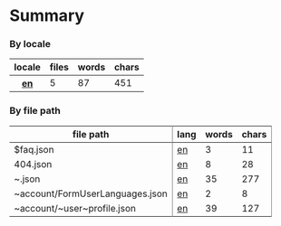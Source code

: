 # Summary

### By locale

<table><thead><tr><th>locale</th><th>files</th><th>words</th><th>chars</th></tr></thead><tbody><tr><th><a href="https://github.com/knitkode/koine/translations/tree/dev/en">en</a></th><td>5</td><td>87</td><td>451</td></tr></tbody></table>

### By file path

<table><thead><tr><th style="border-right:1px solid grey">file path</th><th>lang</th><th>words</th><th style="border-right:1px solid grey">chars</th></tr></thead><tbody><tr><td style="border-right:1px solid grey">$faq.json</td><td><a href="//en/$faq.json">en</a></td><td>3</td><td style="border-right:1px solid grey">11</td></tr><tr><td style="border-right:1px solid grey">404.json</td><td><a href="//en/404.json">en</a></td><td>8</td><td style="border-right:1px solid grey">28</td></tr><tr><td style="border-right:1px solid grey">~.json</td><td><a href="//en/~.json">en</a></td><td>35</td><td style="border-right:1px solid grey">277</td></tr><tr><td style="border-right:1px solid grey">~account/FormUserLanguages.json</td><td><a href="//en/~account/FormUserLanguages.json">en</a></td><td>2</td><td style="border-right:1px solid grey">8</td></tr><tr><td style="border-right:1px solid grey">~account/~user~profile.json</td><td><a href="//en/~account/~user~profile.json">en</a></td><td>39</td><td style="border-right:1px solid grey">127</td></tr></tbody></table>


